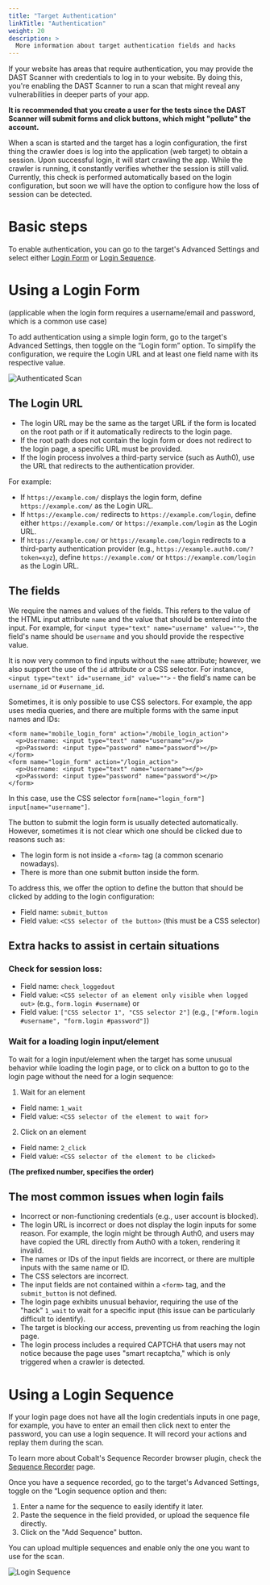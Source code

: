 ```yaml
---
title: "Target Authentication"
linkTitle: "Authentication"
weight: 20
description: >
  More information about target authentication fields and hacks
---
```


If your website has areas that require authentication, you may provide the DAST Scanner with credentials to log in to your website. By doing this, you're enabling the DAST Scanner to run a scan that might reveal any vulnerabilities in deeper parts of your app.

**It is recommended that you create a user for the tests since the DAST Scanner will submit forms and click buttons, which might "pollute" the account.**

When a scan is started and the target has a login configuration, the first thing the crawler does is log into the application (web target) to obtain a session. Upon successful login, it will start crawling the app. While the crawler is running, it constantly verifies whether the session is still valid. Currently, this check is performed automatically based on the login configuration, but soon we will have the option to configure how the loss of session can be detected.


# Basic steps


To enable authentication, you can go to the target's Advanced Settings and select either [Login Form](#using-a-login-form) or [Login Sequence](#using-a-login-sequence).


# Using a Login Form

(applicable when the login form requires a username/email and password, which is a common use case)

To add authentication using a simple login form, go to the target's Advanced Settings, then toggle on the “Login form” option. To simplify the configuration, we require the Login URL and at least one field name with its respective value.

![Authenticated Scan](/deepdive/scans/3_AuthenticatedScan.png "Authenticated Scan")<br>

## The Login URL

- The login URL may be the same as the target URL if the form is located on the root path or if it automatically redirects to the login page.
- If the root path does not contain the login form or does not redirect to the login page, a specific URL must be provided.
- If the login process involves a third-party service (such as Auth0), use the URL that redirects to the authentication provider.

For example:
- If `https://example.com/` displays the login form, define `https://example.com/` as the Login URL.
- If `https://example.com/` redirects to `https://example.com/login`, define either `https://example.com/` or `https://example.com/login` as the Login URL.
- If `https://example.com/` or `https://example.com/login` redirects to a third-party authentication provider (e.g., `https://example.auth0.com/?token=xyz`), define `https://example.com/` or `https://example.com/login` as the Login URL.


## The fields

We require the names and values of the fields. This refers to the value of the HTML input attribute `name` and the value that should be entered into the input. For example, for `<input type="text" name="username" value="">`, the field's name should be `username` and you should provide the respective value.

It is now very common to find inputs without the `name` attribute; however, we also support the use of the `id` attribute or a CSS selector. For instance, `<input type="text" id="username_id" value="">` - the field's name can be `username_id` or `#username_id`.

Sometimes, it is only possible to use CSS selectors. For example, the app uses media queries, and there are multiple forms with the same input names and IDs:

```
<form name="mobile_login_form" action="/mobile_login_action">
  <p>Username: <input type="text" name="username"></p>
  <p>Password: <input type="password" name="password"></p>
</form>
<form name="login_form" action="/login_action">
  <p>Username: <input type="text" name="username"></p>
  <p>Password: <input type="password" name="password"></p>
</form>
```

In this case, use the CSS selector `form[name="login_form"] input[name="username"]`.

The button to submit the login form is usually detected automatically. However, sometimes it is not clear which one should be clicked due to reasons such as:
- The login form is not inside a `<form>` tag (a common scenario nowadays).
- There is more than one submit button inside the form.

To address this, we offer the option to define the button that should be clicked by adding to the login configuration:
- Field name: `submit_button`
- Field value: `<CSS selector of the button>` (this must be a CSS selector)

## Extra hacks to assist in certain situations

### Check for session loss:

- Field name: `check_loggedout`
- Field value: `<CSS selector of an element only visible when logged out>` (e.g., `form.login #username`) or
- Field value: `["CSS selector 1", "CSS selector 2"]` (e.g., `["#form.login #username", "form.login #password"]`)

### Wait for a loading login input/element

To wait for a login input/element when the target has some unusual behavior while loading the login page, or to click on a button to go to the login page without the need for a login sequence:

1. Wait for an element
  - Field name: `1_wait`
  - Field value: `<CSS selector of the element to wait for>`

2. Click on an element
  - Field name: `2_click`
  - Field value: `<CSS selector of the element to be clicked>`

**(The prefixed number, specifies the order)**

## The most common issues when login fails

- Incorrect or non-functioning credentials (e.g., user account is blocked).
- The login URL is incorrect or does not display the login inputs for some reason. For example, the login might be through Auth0, and users may have copied the URL directly from Auth0 with a token, rendering it invalid.
- The names or IDs of the input fields are incorrect, or there are multiple inputs with the same name or ID.
- The CSS selectors are incorrect.
- The input fields are not contained within a `<form>` tag, and the `submit_button` is not defined.
- The login page exhibits unusual behavior, requiring the use of the "hack" `1_wait` to wait for a specific input (this issue can be particularly difficult to identify).
- The target is blocking our access, preventing us from reaching the login page.
- The login process includes a required CAPTCHA that users may not notice because the page uses "smart recaptcha," which is only triggered when a crawler is detected.

# Using a Login Sequence

If your login page does not have all the login credentials inputs in one page, for example, you have to enter an email then click next to enter the password, you can use a login sequence. It will record your actions and replay them during the scan. 

To learn more about Cobalt's Sequence Recorder browser plugin, check the [Sequence Recorder](/platform-deep-dive/scans/sequence-recorder) page.

Once you have a sequence recorded, go to the target's Advanced Settings, toggle on the “Login sequence option and then:
1. Enter a name for the sequence to easily identify it later.
2. Paste the sequence in the field provided, or upload the sequence file directly.
3. Click on the "Add Sequence" button.

You can upload multiple sequences and enable only the one you want to use for the scan.

![Login Sequence](/deepdive/scans/3.1_LoginSequence.png "Login Sequence")<br>